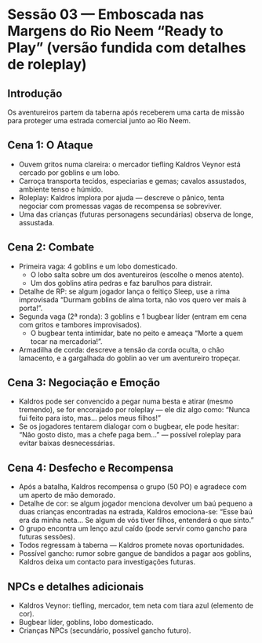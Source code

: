 # Sessão 03 — Emboscada nas Margens do Rio Neem “Ready to Play” (versão fundida com detalhes de roleplay)

## Introdução
Os aventureiros partem da taberna após receberem uma carta de missão para proteger uma estrada comercial junto ao Rio Neem.

## Cena 1: O Ataque
- Ouvem gritos numa clareira: o mercador tiefling Kaldros Veynor está cercado por goblins e um lobo.
- Carroça transporta tecidos, especiarias e gemas; cavalos assustados, ambiente tenso e húmido.
- Roleplay: Kaldros implora por ajuda — descreve o pânico, tenta negociar com promessas vagas de recompensa se sobreviver.
- Uma das crianças (futuras personagens secundárias) observa de longe, assustada.

## Cena 2: Combate
- Primeira vaga: 4 goblins e um lobo domesticado.  
  - O lobo salta sobre um dos aventureiros (escolhe o menos atento).
  - Um dos goblins atira pedras e faz barulhos para distrair.
- Detalhe de RP: se algum jogador lança o feitiço Sleep, use a rima improvisada “Durmam goblins de alma torta, não vos quero ver mais à porta!”.
- Segunda vaga (2ª ronda): 3 goblins e 1 bugbear líder (entram em cena com gritos e tambores improvisados).
  - O bugbear tenta intimidar, bate no peito e ameaça “Morte a quem tocar na mercadoria!”.
- Armadilha de corda: descreve a tensão da corda oculta, o chão lamacento, e a gargalhada do goblin ao ver um aventureiro tropeçar.

## Cena 3: Negociação e Emoção
- Kaldros pode ser convencido a pegar numa besta e atirar (mesmo tremendo), se for encorajado por roleplay — ele diz algo como: “Nunca fui feito para isto, mas... pelos meus filhos!”
- Se os jogadores tentarem dialogar com o bugbear, ele pode hesitar: “Não gosto disto, mas a chefe paga bem...” — possível roleplay para evitar baixas desnecessárias.

## Cena 4: Desfecho e Recompensa
- Após a batalha, Kaldros recompensa o grupo (50 PO) e agradece com um aperto de mão demorado.
- Detalhe de cor: se algum jogador menciona devolver um baú pequeno a duas crianças encontradas na estrada, Kaldros emociona-se: “Esse baú era da minha neta... Se algum de vós tiver filhos, entenderá o que sinto.”
- O grupo encontra um lenço azul caído (pode servir como gancho para futuras sessões).
- Todos regressam à taberna — Kaldros promete novas oportunidades.
- Possível gancho: rumor sobre gangue de bandidos a pagar aos goblins, Kaldros deixa um contacto para investigações futuras.

## NPCs e detalhes adicionais
- Kaldros Veynor: tiefling, mercador, tem neta com tiara azul (elemento de cor).
- Bugbear líder, goblins, lobo domesticado.
- Crianças NPCs (secundário, possível gancho futuro).

